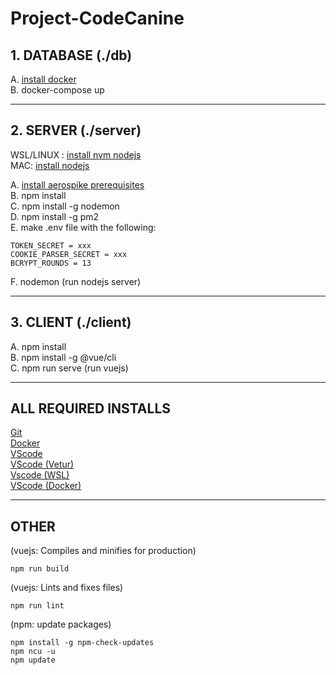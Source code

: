# Project-CodeCanine

## 1. DATABASE (./db)
A. [install docker](https://github.com/docker/docker-install#dockerdocker-install) </br>
B. docker-compose up

---

## 2. SERVER (./server)
WSL/LINUX : [install nvm nodejs](https://github.com/nvm-sh/nvm#installing-and-updating)</br>
MAC: [install nodejs](https://nodejs.org/en/download/)</br>

A. [install aerospike prerequisites](https://github.com/aerospike/aerospike-client-nodejs#Prerequisites)</br>
B. npm install</br>
C. npm install -g nodemon</br>
D. npm install -g pm2</br>
E. make .env file with the following:

    TOKEN_SECRET = xxx
    COOKIE_PARSER_SECRET = xxx
    BCRYPT_ROUNDS = 13

F. nodemon (run nodejs server)</br>

---

## 3. CLIENT (./client)
A. npm install</br>
B. npm install -g @vue/cli</br>
C. npm run serve (run vuejs)</br>

---

## ALL REQUIRED INSTALLS
[Git](https://git-scm.com/downloads)</br>
[Docker](https://docs.docker.com/get-docker/)</br>
[VScode](https://code.visualstudio.com/)</br>
[VScode (Vetur)](https://marketplace.visualstudio.com/items?itemName=octref.vetur)</br>
[Vscode (WSL)](https://marketplace.visualstudio.com/items?itemName=ms-vscode-remote.remote-wsl)</br>
[VScode (Docker)](https://marketplace.visualstudio.com/items?itemName=ms-azuretools.vscode-docker)</br>

---

## OTHER
(vuejs: Compiles and minifies for production)
```
npm run build
```
(vuejs: Lints and fixes files)
```
npm run lint
```
(npm: update packages)
```
npm install -g npm-check-updates
npm ncu -u
npm update
```


